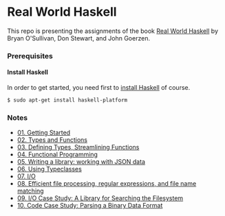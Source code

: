 # Real World Haskell

This repo is presenting the assignments of the book [Real World Haskell](http://book.realworldhaskell.org/) by Bryan O'Sullivan, Don Stewart, and John Goerzen.

### Prerequisites
#### Install Haskell
In order to get started, you need first to [install Haskell](https://www.haskell.org/platform/) of course.
```bash
$ sudo apt-get install haskell-platform
```

### Notes
- [01. Getting Started](ch01/notes.md)
- [02. Types and Functions](ch02/notes.md)
- [03. Defining Types, Streamlining Functions](ch03/notes.md)
- [04. Functional Programming](ch04/notes.md)
- [05. Writing a library: working with JSON data](ch05/notes.md)
- [06. Using Typeclasses](ch06/notes.md)
- [07. I/O](ch07/notes.md)
- [08. Efficient file processing, regular expressions, and file name matching](ch08/notes.md)
- [09. I/O Case Study: A Library for Searching the Filesystem](ch09/notes.md)
- [10. Code Case Study: Parsing a Binary Data Format](ch01/notes.md)